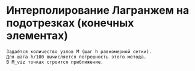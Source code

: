 # Интерполирование Лагранжем на подотрезках (конечных элементах)
```
Задаётся количество узлов M (шаг h равномерной сетки).
Для шага h/100 вычисляется погрешность этого метода.
В M_viz точках строится приближение.
```
